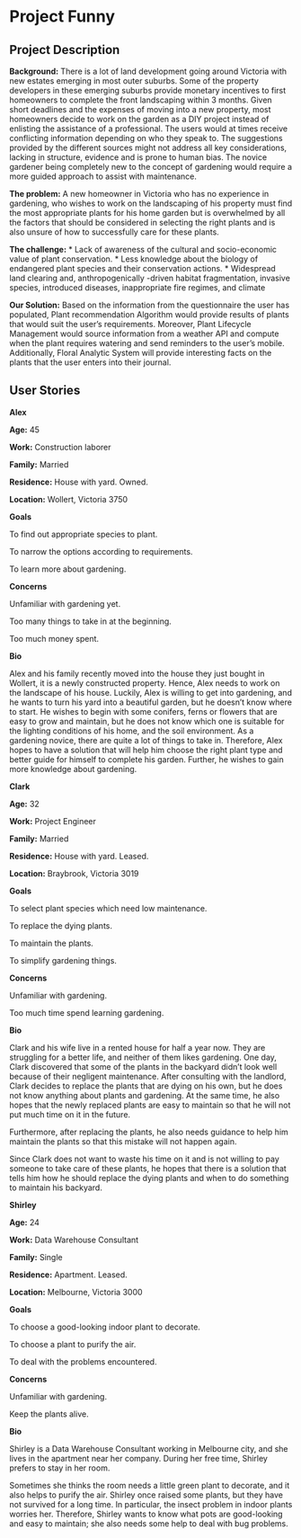 # Project Funny

## Project Description
__Background:__ There is a lot of land development going around Victoria with new estates emerging in most outer suburbs. Some of the property developers in these emerging suburbs provide monetary incentives to first homeowners to complete the front landscaping within 3 months. Given short deadlines and the expenses of moving into a new property, most homeowners decide to work on the garden as a DIY project instead of enlisting the assistance of a professional. The users would at times receive conflicting information depending on who they speak to. The suggestions provided by the different sources might not address all key considerations, lacking in structure, evidence and is prone to human bias.  The novice gardener being completely new to the concept of gardening would require a more guided approach to assist with maintenance.

__The problem:__ A new homeowner in Victoria who has no experience in gardening, who wishes to work on the landscaping of his property must find the most appropriate plants for his home garden but is overwhelmed by all the factors that should be considered in selecting the right plants and is also unsure of how to successfully care for these plants.

__The challenge:__
    *   Lack of awareness of the cultural and socio-economic value of plant conservation.
    *   Less knowledge about the biology of endangered plant species and their conservation actions.
    *    Widespread land clearing and, anthropogenically -driven habitat fragmentation, invasive species, introduced diseases, inappropriate fire regimes, and climate

__Our Solution:__ Based on the information from the questionnaire the user has populated, Plant recommendation Algorithm would provide results of plants that would suit the user’s requirements. Moreover, Plant Lifecycle Management would source information from a weather API and compute when the plant requires watering and send reminders to the user’s mobile. Additionally, Floral Analytic System will provide interesting facts on the plants that the user enters into their journal. 

## User Stories
__Alex__

__Age:__ 45

__Work:__ Construction laborer

__Family:__ Married

__Residence:__ House with yard. Owned.

__Location:__ Wollert, Victoria 3750

__Goals__

To find out appropriate species to plant.

To narrow the options according to requirements.

To learn more about gardening.

__Concerns__

Unfamiliar with gardening yet.

Too many things to take in at the beginning.

Too much money spent.

__Bio__

Alex and his family recently moved into the house they just bought in Wollert, it is a newly constructed property. Hence, Alex needs to work on the landscape of his house. Luckily, Alex is willing to get into gardening, and he wants to turn his yard into a beautiful garden, but he doesn’t know where to start. He wishes to begin with some conifers, ferns or flowers that are easy to grow and maintain, but he does not know which one is suitable for the lighting conditions of his home, and the soil environment. As a gardening novice, there are quite a lot of things to take in. Therefore, Alex hopes to have a solution that will help him choose the right plant type and better guide for himself to complete his garden. Further, he wishes to gain more knowledge about gardening.

 

 

 

__Clark__

__Age:__ 32

__Work:__ Project Engineer

__Family:__ Married

__Residence:__ House with yard. Leased.

__Location:__ Braybrook, Victoria 3019

__Goals__

To select plant species which need low maintenance.

To replace the dying plants.

To maintain the plants.

To simplify gardening things.

__Concerns__

Unfamiliar with gardening.

Too much time spend learning gardening.

__Bio__

Clark and his wife live in a rented house for half a year now. They are struggling for a better life, and neither of them likes gardening. One day, Clark discovered that some of the plants in the backyard didn’t look well because of their negligent maintenance. After consulting with the landlord, Clark decides to replace the plants that are dying on his own, but he does not know anything about plants and gardening. At the same time, he also hopes that the newly replaced plants are easy to maintain so that he will not put much time on it in the future.

Furthermore, after replacing the plants, he also needs guidance to help him maintain the plants so that this mistake will not happen again.

Since Clark does not want to waste his time on it and is not willing to pay someone to take care of these plants, he hopes that there is a solution that tells him how he should replace the dying plants and when to do something to maintain his backyard.

 

 

__Shirley__

__Age:__ 24

__Work:__ Data Warehouse Consultant

__Family:__ Single

__Residence:__ Apartment. Leased.

__Location:__ Melbourne, Victoria 3000

__Goals__

To choose a good-looking indoor plant to decorate.

To choose a plant to purify the air.

To deal with the problems encountered.

__Concerns__

Unfamiliar with gardening.

Keep the plants alive.

__Bio__

Shirley is a Data Warehouse Consultant working in Melbourne city, and she lives in the apartment near her company. During her free time, Shirley prefers to stay in her room.

Sometimes she thinks the room needs a little green plant to decorate, and it also helps to purify the air. Shirley once raised some plants, but they have not survived for a long time. In particular, the insect problem in indoor plants worries her. Therefore, Shirley wants to know what pots are good-looking and easy to maintain; she also needs some help to deal with bug problems.

